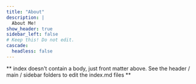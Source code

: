 ```yaml
---
title: "About"
description: |
  About Me!
show_header: true
sidebar_left: false
# Keep this! Do not edit.
cascade:
  headless: false
---
```


** index doesn't contain a body, just front matter above.
See the header / main / sidebar folders to edit the index.md files **
